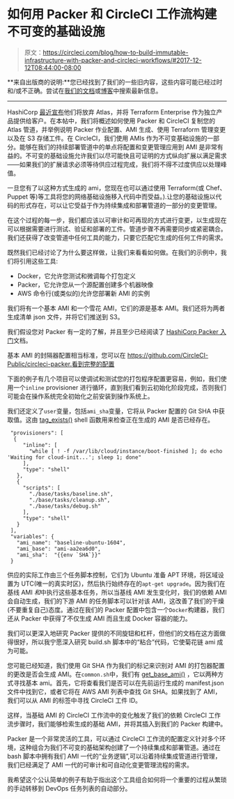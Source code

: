 # 如何用 Packer 和 CircleCI 工作流构建不可变的基础设施

> 原文：<https://circleci.com/blog/how-to-build-immutable-infrastructure-with-packer-and-circleci-workflows/#2017-12-12T08:44:00-08:00>

**来自出版商的说明:**您已经找到了我们的一些旧内容，这些内容可能已经过时和/或不正确。尝试在[我们的文档](https://circleci.com/docs/)或[博客](https://circleci.com/blog/)中搜索最新信息。

* * *

HashiCorp [最近宣布](https://www.hashicorp.com/blog/hashicorp-terraform-enterprise-general-availability)他们将放弃 Atlas，并将 Terraform Enterprise 作为独立产品提供给客户。在本帖中，我们将概述如何使用 Packer 和 CircleCI 复制您的 Atlas 管道，并举例说明 Packer 作业配置、AMI 生成、使用 Terraform 管理变更以及在 S3 存储工件。在 CircleCI，我们使用 AMIs 作为不可变基础设施的一部分。能够在我们的持续部署管道中的单点将配置和变更管理应用到 AMI 是非常有益的。不可变的基础设施允许我们以尽可能快且可证明的方式纵向扩展以满足需求——如果我们的扩展请求必须等待供应过程完成，我们将不得不过度供应以处理峰值。

一旦您有了以这种方式生成的 ami，您现在也可以通过使用 Terraform(或 Chef、Puppet 等)等工具将您的网络基础设施移入代码中而受益。).让您的基础设施以代码的形式存在，可以让它受益于作为持续集成和部署管道的一部分的变更管理。

在这个过程的每一步，我们都应该以可审计和可再现的方式进行变更，以生成现在可以根据需要进行测试、验证和部署的工件。管道步骤不再需要同步或紧密耦合。我们还获得了改变管道中任何工具的能力，只要它匹配它生成的任何工件的需求。

既然我们已经讨论了为什么要这样做，让我们来看看如何做。在我们的示例中，我们将引用这些工具:

*   Docker，它允许您测试和微调每个打包定义
*   Packer，它允许您从一个源配置创建多个机器映像
*   AWS 命令行(或类似的)允许您部署新 AMI 的实例

我们将有一个基本 AMI 和一个雪花 AMI，它们的源是基本 AMI。我们还将为两者生成清单 json 文件，并将它们推送到 S3。

我们假设您对 Packer 有一定的了解，并且至少已经阅读了 [HashiCorp Packer 入门](https://www.packer.io/intro/getting-started/install.html)文档。

基本 AMI 的封隔器配置相当标准，您可以在 https://github.com/CircleCI-Public/circleci-packer.看到完整的配置

下面的例子有几个项目可以使调试和测试您的打包程序配置更容易，例如，我们使用一个`inline` provisioner 进行循环，直到我们看到云初始化阶段完成，否则我们可能会在操作系统完全初始化之前安装到操作系统上。

我们还定义了`user`变量，包括`ami_sha`变量，它将从 Packer 配置的 Git SHA 中获取值。这由 [tag_exists()](https://github.com/CircleCI-Public/circleci-packer/blob/master/scripts/common.sh#L2) shell 函数用来检查正在生成的 AMI 是否已经存在。

```
 "provisioners": [
  {
     "inline": [
       "while [ ! -f /var/lib/cloud/instance/boot-finished ]; do echo 'Waiting for cloud-init...'; sleep 1; done"
     ],
     "type": "shell"
   },
   {
     "scripts": [
       "./base/tasks/baseline.sh",
       "./base/tasks/cleanup.sh",
       "./base/tasks/debug.sh"
     ],
     "type": "shell"
   }
 ],
 "variables": {
   "ami_name": "baseline-ubuntu-1604",
   "ami_base": "ami-aa2ea6d0",
   "ami_sha":  "{{env `SHA`}}"
 } 
```

供应的实际工作由三个任务脚本控制，它们为 Ubuntu 准备 APT 环境，将区域设置为 UTC(唯一的真实时区)，然后执行始终存在的`apt-get upgrade`。因为我们在基线 AMI *和*中执行这些基本任务，所以当基线 AMI 发生变化时，我们的依赖 AMI 会自动生成，我们的下游 AMI 的任务脚本可以针对该 AMI，这改善了我们的干燥(不要重复自己)态度。通过在我们的 Packer 配置中包含一个`Docker`构建器，我们还从 Packer 中获得了不仅生成 AMI 而且生成 Docker 容器的能力。

我们可以更深入地研究 Packer 提供的不同旋钮和杠杆，但他们的文档在这方面做得很好，所以我宁愿深入研究 build.sh 脚本中的“粘合”代码，它使菊花链 ami 成为可能。

您可能已经知道，我们使用 Git SHA 作为我们的标记来识别对 AMI 的打包器配置的更改是否会生成 AMI。在`common.sh`中，我们有 [get_base_ami()](https://github.com/CircleCI-Public/circleci-packer/blob/master/scripts/common.sh#L31) ，它以两种方式寻找基本 ami。首先，它将查看我们是否可以在先前运行生成的 manifest.json 文件中找到它，或者它将在 AWS AMI 列表中查找 Git SHA。如果找到了 AMI，我们可以从 AMI 的标签中寻找 CircleCI 工件 ID。

这样，当基础 AMI 的 CircleCI 工作流中的变化触发了我们的依赖 CircleCI 工作流步骤时，我们能够检索生成的基础 AMI，并将其插入到我们的 Packer 构建中。

Packer 是一个非常灵活的工具，可以通过 CircleCI 工作流的配置定义针对多个环境，这种组合为我们不可变的基础架构创建了一个持续集成和部署管道。通过在 bash 脚本中拥有我们 AMI 一代的“业务逻辑”,可以沿着持续集成管道进行管理，我们已经满足了 AMI 一代的可审计和可自动化变更管理流程的需求。

我希望这个公认简单的例子有助于指出这个工具组合如何将一个重要的过程从繁琐的手动转移到 DevOps 任务列表的自动部分。